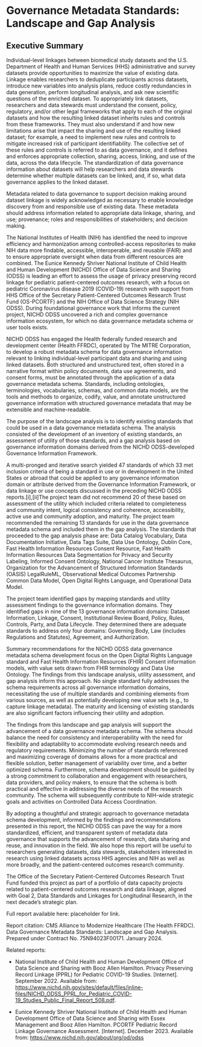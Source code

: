 # Governance Metadata Standards: Landscape and Gap Analysis

## Executive Summary

Individual-level linkages between biomedical study datasets and the U.S. Department of Health and Human Services (HHS) administrative and survey datasets provide opportunities to maximize the value of existing data. Linkage enables researchers to deduplicate participants across datasets, introduce new variables into analysis plans, reduce costly redundancies in data generation, perform longitudinal analysis, and ask new scientific questions of the enriched dataset. To appropriately link datasets, researchers and data stewards must understand the consent, policy, regulatory, and/or other legal frameworks that apply to each of the original datasets and how the resulting linked dataset inherits rules and controls from these frameworks. They must also understand if and how new limitations arise that impact the sharing and use of the resulting linked dataset; for example, a need to implement new rules and controls to mitigate increased risk of participant identifiability. The collective set of these rules and controls is referred to as data governance, and it defines and enforces appropriate collection, sharing, access, linking, and use of the data, across the data lifecycle. The standardization of data governance information about datasets will help researchers and data stewards determine whether multiple datasets can be linked, and, if so, what data governance applies to the linked dataset.

Metadata related to data governance to support decision making around dataset linkage is widely acknowledged as necessary to enable knowledge discovery from and responsible use of existing data. These metadata should address information related to appropriate data linkage, sharing, and use; provenance; roles and responsibilities of stakeholders; and decision making.

The National Institutes of Health (NIH) has identified the need to improve efficiency and harmonization among controlled-access repositories to make NIH data more findable, accessible, interoperable, and reusable (FAIR) and to ensure appropriate oversight when data from different resources are combined. The Eunice Kennedy Shriver National Institute of Child Health and Human Development (NICHD) Office of Data Science and Sharing (ODSS) is leading an effort to assess the usage of privacy preserving record linkage for pediatric patient-centered outcomes research, with a focus on pediatric Coronavirus disease 2019 (COVID-19) research with support from HHS Office of the Secretary Patient-Centered Outcomes Research Trust Fund (OS-PCORTF) and the NIH Office of Data Science Strategy (NIH ODSS). During foundational governance work that informs the current project, NICHD ODSS uncovered a rich and complex governance information ecosystem, for which no data governance metadata schema or user tools exists.

NICHD ODSS has engaged the Health federally funded research and development center (Health FFRDC), operated by The MITRE Corporation, to develop a robust metadata schema for data governance information relevant to linking individual-level participant data and sharing and using linked datasets. Both structured and unstructured text, often stored in a narrative format within policy documents, data use agreements, and consent forms, must be annotated through the application of a data governance metadata schema. Standards, including ontologies, terminologies, vocabularies, schemas, and common data models, are the tools and methods to organize, codify, value, and annotate unstructured governance information with structured governance metadata that may be extensible and machine-readable.

The purpose of the landscape analysis is to identify existing standards that could be used in a data governance metadata schema. The analysis consisted of the development of an inventory of existing standards, an assessment of utility of those standards, and a gap analysis based on governance information domains derived from the NICHD ODSS-developed Governance Information Framework.

A multi-pronged and iterative search yielded 47 standards of which 33 met inclusion criteria of being a standard in use or in development in the United States or abroad that could be applied to any governance information domain or attribute derived from the Governance Information Framework, or data linkage or use concepts discussed in the preceding NICHD ODSS reports.[i],[ii]The project team did not recommend 20 of these based on assessment of the utility which included criteria related to completeness and community intent, logical consistency and coherence, accessibility, active use and community adoption, and maturity. The project team recommended the remaining 13 standards for use in the data governance metadata schema and included them in the gap analysis. The standards that proceeded to the gap analysis phase are: Data Catalog Vocabulary, Data Documentation Initiative, Data Tags Suite, Data Use Ontology, Dublin Core, Fast Health Information Resources Consent Resource, Fast Health Information Resources Data Segmentation for Privacy and Security Labeling, Informed Consent Ontology, National Cancer Institute Thesaurus, Organization for the Advancement of Structured Information Standards (OASIS) LegalRuleML, Observational Medical Outcomes Partnership Common Data Model, Open Digital Rights Language, and Operational Data Model.

The project team identified gaps by mapping standards and utility assessment findings to the governance information domains. They identified gaps in nine of the 13 governance information domains: Dataset Information, Linkage, Consent, Institutional Review Board, Policy, Rules, Controls, Party, and Data Lifecycle. They determined there are adequate standards to address only four domains: Governing Body, Law (includes Regulations and Statutes), Agreement, and Authorization.

Summary recommendations for the NICHD ODSS data governance metadata schema development focus on the Open Digital Rights Language standard and Fast Health Information Resources (FHIR) Consent information models, with value sets drawn from FHIR terminology and Data Use Ontology. The findings from this landscape analysis, utility assessment, and gap analysis inform this approach. No single standard fully addresses the schema requirements across all governance information domains, necessitating the use of multiple standards and combining elements from various sources, as well as potentially developing new value sets (e.g., to capture linkage metadata). The maturity and licensing of existing standards are also significant factors influencing their utility and adoption.

The findings from this landscape and gap analysis will support the advancement of a data governance metadata schema. The schema should balance the need for consistency and interoperability with the need for flexibility and adaptability to accommodate evolving research needs and regulatory requirements. Minimizing the number of standards referenced and maximizing coverage of domains allows for a more practical and flexible solution, better management of variability over time, and a better optimized schema. Furthermore, schema development should be guided by a strong commitment to collaboration and engagement with researchers, data providers, and policy makers, to ensure that the schema is both practical and effective in addressing the diverse needs of the research community. The schema will subsequently contribute to NIH-wide strategic goals and activities on Controlled Data Access Coordination.

By adopting a thoughtful and strategic approach to governance metadata schema development, informed by the findings and recommendations presented in this report, the NICHD ODSS can pave the way for a more standardized, efficient, and transparent system of metadata data governance that supports the advancement of research, data sharing and reuse, and innovation in the field. We also hope this report will be useful to researchers generating datasets, data stewards, stakeholders interested in research using linked datasets across HHS agencies and NIH as well as more broadly, and the patient-centered outcomes research community.

The Office of the Secretary Patient-Centered Outcomes Research Trust Fund funded this project as part of a portfolio of data capacity projects related to patient-centered outcomes research and data linkage, aligned with Goal 2, Data Standards and Linkages for Longitudinal Research, in the next decade’s strategic plan.

Full report available here: placeholder for link.
 
Report citation: CMS Alliance to Modernize Healthcare (The Health FFRDC). Data Governance Metadata Standards: Landscape and Gap Analysis. Prepared under Contract No. 75N94023F00171. January 2024.
 
Related reports:

* National Institute of Child Health and Human Development Office of Data Science and Sharing with Booz Allen Hamilton. Privacy Preserving Record Linkage (PPRL) for Pediatric COVID-19 Studies. [Internet]. September 2022. Available from: https://www.nichd.nih.gov/sites/default/files/inline-files/NICHD_ODSS_PPRL_for_Pediatric_COVID-19_Studies_Public_Final_Report_508.pdf.

* Eunice Kennedy Shriver National Institute of Child Health and Human Development Office of Data Science and Sharing with Essex Management and Booz Allen Hamilton. PCORTF Pediatric Record Linkage Governance Assessment. [Internet]. December 2023. Available from: https://www.nichd.nih.gov/about/org/od/odss
